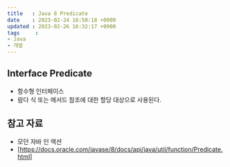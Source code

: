 ```yaml
---
title   : Java 8 Predicate
date    : 2023-02-24 16:50:18 +0900
updated : 2023-02-26 16:32:17 +0900
tags     : 
- Java
- 개발
---
```

## Interface Predicate<T>
- 함수형 인터페이스
- 람다 식 또는 메서드 참조에 대한 할당 대상으로 사용된다.


## 참고 자료
- 모던 자바 인 액션
- [https://docs.oracle.com/javase/8/docs/api/java/util/function/Predicate.html]
